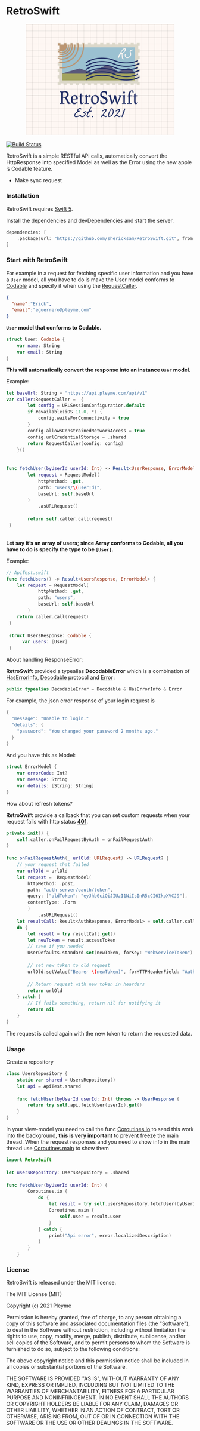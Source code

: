 # RetroSwift
<p align="center" >
  <img src="banner.png" width=400px alt="SwiftDate" title="SwiftDate">
</p>

[![Build Status](https://travis-ci.com/shericksam/RetroSwift.svg?branch=main)](https://travis-ci.com/shericksam/RetroSwift)

RetroSwift is a simple RESTful API calls, automatically convert the HttpResponse into specified Model as well as the Error using the new apple ’s Codable feature.



  - Make sync request 


### Installation

RetroSwift requires [Swift 5](https://www.apple.com/mx/swift/).

Install the dependencies and devDependencies and start the server.

```Swift
dependencies: [
    .package(url: "https://github.com/shericksam/RetroSwift.git", from: "1.2.3")
]
```
### Start with RetroSwift

For example in a request for fetching specific user information and you have a `User` model, all you have to do is make the User model conforms to [Codable](https://developer.apple.com/documentation/swift/codable) and specify it when using the [RequestCaller](Sources/RetroSwift/services/RequestCaller.swift).

```json
{
  "name":"Erick",
  "email":"eguerrero@pleyme.com"
}
```

**`User` model that conforms to Codable.**
```Swift
struct User: Codable {
    var name: String
    var email: String
}
```

**This will automatically convert the response into an instance `User` model.**

Example:
```Swift
let baseUrl: String = "https://api.pleyme.com/api/v1"
var caller:RequestCaller =  {
        let config = URLSessionConfiguration.default
        if #available(iOS 11.0, *) {
            config.waitsForConnectivity = true
        }
        config.allowsConstrainedNetworkAccess = true
        config.urlCredentialStorage = .shared
        return RequestCaller(config: config)
    }()


func fetchUser(byUserId userId: Int) -> Result<UserResponse, ErrorModel> {
        let request = RequestModel(
            httpMethod: .get,
            path: "users/\(userId)",
            baseUrl: self.baseUrl
        )
            .asURLRequest()
        
        return self.caller.call(request)
 }
 
```

**Let say it’s an array of users; since Array conforms to Codable, all you have to do is specify the type to be `[User]`.**

Example:
```Swift
// ApiTest.swift
func fetchUsers() -> Result<UsersResponse, ErrorModel> {
    let request = RequestModel(
            httpMethod: .get,
            path: "users",
            baseUrl: self.baseUrl
        )
    return caller.call(request)
 }
 
 struct UsersResponse: Codable {
      var users: [User]
 }
```

About handling ResponseError:

**RetroSwift** provided a typealias **DecodableError** which is a combination of [HasErrorInfo](Sources/RetroSwift/protocols/HasErrorInfo.swift), [Decodable](https://developer.apple.com/documentation/swift/decodable) protocol and [Error](https://developer.apple.com/documentation/swift/error) :

```Swift
public typealias DecodableError = Decodable & HasErrorInfo & Error
```

For example, the json error response of your login request is

```Swift
{
  "message": "Unable to login."
  "details": {
    "password": "You changed your password 2 months ago."
  }
}
```

And you have this as Model:
```Swift
struct ErrorModel {
    var errorCode: Int?
    var message: String
    var details: [String: String]
}
```

How about refresh tokens?

**RetroSwift** provide a callback that you can set custom requests when your request fails with http status **[401](https://developer.mozilla.org/es/docs/Web/HTTP/Status/401)**. 

```swift
private init() {
    self.caller.onFailRequestByAuth = onFailRequestAuth
}
    
func onFailRequestAuth(_ urlOld: URLRequest) -> URLRequest? {
    // your request that failed
    var urlOld = urlOld
    let request =  RequestModel(
        httpMethod: .post,
        path: "auth-server/oauth/token",
        query: ["oldToken": "eyJhbGciOiJIUzI1NiIsInR5cCI6IkpXVCJ9"],
        contentType: .Form
        )
            .asURLRequest()
    let resultCall: Result<AuthResponse, ErrorModel> = self.caller.call(request)
    do {
        let result = try resultCall.get()
        let newToken = result.accessToken
        // save if you needed
        UserDefaults.standard.set(newToken, forKey: "WebServiceToken")

        // set new token to old request
        urlOld.setValue("Bearer \(newToken)", forHTTPHeaderField: "Authorization")
        
        // Return request with new token in hearders
        return urlOld
    } catch {
        // If fails something, return nil for notifying it
        return nil
    }
}
```
The request is called again with the new token to return the requested data. 

### Usage 
Create a repository
```Swift
class UsersRepository {
    static var shared = UsersRepository()
    let api = ApiTest.shared
    
    func fetchUser(byUserId userId: Int) throws -> UserResponse {
        return try self.api.fetchUser(userId).get()
    }
}
```

In your view-model you need to call the func [Coroutines.io](Sources/RetroSwift/coroutines/Corouitines.swift) to send this work into the background, **this is very important** to prevent freeze the main thread.
When the request responses and you need to show info in the main thread use [Coroutines.main](Sources/RetroSwift/coroutines/Corouitines.swift) to show them
```Swift 
import RetroSwift 

let usersRepository: UsersRepository = .shared
    
func fetchUser(byUserId userId: Int) {
        Coroutines.io {
            do {
                let result = try self.usersRepository.fetchUser(byUserId: userId)
                Coroutines.main {
                    self.user = result.user 
                }
            } catch {
                print("Api error", error.localizedDescription)
            }
        }
    }
```
### License
RetroSwift is released under the MIT license.

The MIT License (MIT)

Copyright (c) 2021 Pleyme

Permission is hereby granted, free of charge, to any person obtaining a copy of this software and associated documentation files (the "Software"), to deal in the Software without restriction, including without limitation the rights to use, copy, modify, merge, publish, distribute, sublicense, and/or sell copies of the Software, and to permit persons to whom the Software is furnished to do so, subject to the following conditions:

The above copyright notice and this permission notice shall be included in all copies or substantial portions of the Software.

THE SOFTWARE IS PROVIDED "AS IS", WITHOUT WARRANTY OF ANY KIND, EXPRESS OR IMPLIED, INCLUDING BUT NOT LIMITED TO THE WARRANTIES OF MERCHANTABILITY, FITNESS FOR A PARTICULAR PURPOSE AND NONINFRINGEMENT. IN NO EVENT SHALL THE AUTHORS OR COPYRIGHT HOLDERS BE LIABLE FOR ANY CLAIM, DAMAGES OR OTHER LIABILITY, WHETHER IN AN ACTION OF CONTRACT, TORT OR OTHERWISE, ARISING FROM, OUT OF OR IN CONNECTION WITH THE SOFTWARE OR THE USE OR OTHER DEALINGS IN THE SOFTWARE.

